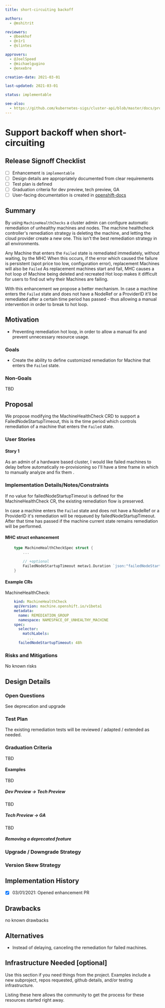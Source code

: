 ```yaml
---
title: short-circuiting backoff

authors:
  - @mshitrit

reviewers:
  - @beekhof
  - @n1r1
  - @slintes

approvers:
  - @JoelSpeed
  - @michaelgugino
  - @enxebre

creation-date: 2021-03-01

last-updated: 2021-03-01

status: implementable

see-also:
  - https://github.com/kubernetes-sigs/cluster-api/blob/master/docs/proposals/20191030-machine-health-checking.md
---
```


# Support backoff when short-circuiting

## Release Signoff Checklist

- [ ] Enhancement is `implementable`
- [ ] Design details are appropriately documented from clear requirements
- [ ] Test plan is defined
- [ ] Graduation criteria for dev preview, tech preview, GA
- [ ] User-facing documentation is created in [openshift-docs](https://github.com/openshift/openshift-docs/)

## Summary

By using `MachineHealthChecks` a cluster admin can configure automatic remediation of unhealthy machines and nodes.
The machine healthcheck controller's remediation strategy is deleting the machine, and letting the cloud provider
create a new one. This isn't the best remediation strategy in all environments.

Any Machine that enters the `Failed` state is remediated immediately, without waiting, by the MHC
When this occurs, if the error which caused the failure is persistent (spot price too low, configuration error), replacement Machines will also be `Failed`
As replacement machines start and fail, MHC causes a hot loop of Machine being deleted and recreated
Hot loop makes it difficult for users to find out why their Machines are failing.

With this enhancement we propose a better mechanism.
In case a machine enters the `Failed` state and does not have a NodeRef or a ProviderID it'll be remediated after a certain time period has passed - thus allowing a manual intervention in order to break to hot loop.

## Motivation

- Preventing remediation hot loop, in order to allow a manual fix and prevent unnecessary resource usage.

### Goals

- Create the ability to define customized remediation for Machine that enters the `Failed` state.

### Non-Goals

TBD

## Proposal

We propose modifying the MachineHealthCheck CRD to support a FailedNodeStartupTimeout, this is the time period which controls remediation of a machine that enters the `Failed` state.

### User Stories

#### Story 1

As an admin of a hardware based cluster, I would like failed machines to delay before automatically re-provisioning so I'll have a time frame in which to manually analyze and fix them .

### Implementation Details/Notes/Constraints

If no value for failedNodeStartupTimeout is defined for the MachineHealthCheck CR, the existing remediation flow
is preserved.

In case a machine enters the `Failed` state and does not have a NodeRef or a ProviderID it's remediation will be requeued by failedNodeStartupTimeout.
After that time has passed if the machine current state remains remediation will be performed.


#### MHC struct enhancement

```go
    type MachineHealthCheckSpec struct {
        ...
    
        // +optional
		FailedNodeStartupTimeout metav1.Duration `json:"failedNodeStartupTimeout,omitempty"`
    }
```

#### Example CRs

MachineHealthCheck:
```yaml
    kind: MachineHealthCheck
    apiVersion: machine.openshift.io/v1beta1
    metadata:
      name: REMEDIATION_GROUP
      namespace: NAMESPACE_OF_UNHEALTHY_MACHINE
    spec:
      selector:
        matchLabels: 
          ...
      failedNodeStartupTimeout: 48h
```

### Risks and Mitigations

No known risks

## Design Details

### Open Questions

See deprecation and upgrade

### Test Plan

The existing remediation tests will be reviewed / adapted / extended as needed.

### Graduation Criteria

TBD

#### Examples

TBD

##### Dev Preview -> Tech Preview

TBD

##### Tech Preview -> GA

TBD

##### Removing a deprecated feature


### Upgrade / Downgrade Strategy

### Version Skew Strategy

## Implementation History

- [x] 03/01/2021: Opened enhancement PR

## Drawbacks

no known drawbacks

## Alternatives

- Instead of delaying, canceling the remediation for failed machines.

## Infrastructure Needed [optional]

Use this section if you need things from the project. Examples include a new
subproject, repos requested, github details, and/or testing infrastructure.

Listing these here allows the community to get the process for these resources
started right away.

